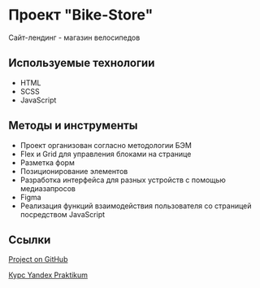 # Проект "Bike-Store"
Сайт-лендинг - магазин велосипедов

## Используемые технологии

- HTML
- SCSS
- JavaScript


## Методы и инструменты

- Проект организован согласно методологии БЭМ
- Flex и Grid для управления блоками на странице
- Разметка форм
- Позиционирование элементов
- Разработка интерфейса для разных устройств с помощью медиазапросов
- Figma
- Реализация функций взаимодействия пользователя со страницей посредством JavaScript

## Ссылки

[Project on GitHub](https://vitcatman.github.io/bike-store/)

[Курс Yandex Praktikum](https://praktikum.yandex.ru/profile/web-plus/)
